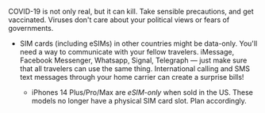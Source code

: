 COVID-19 is not only real, but it can kill. Take sensible precautions, and get vaccinated. Viruses don't care about your political views or fears of governments.

* SIM cards (including eSIMs) in other countries might be data-only. You'll need a way to communicate with your fellow travelers. iMessage, Facebook Messenger, Whatsapp, Signal, Telegraph — just make sure that all travelers can use the same thing. International calling and SMS text messages through your home carrier can create a surprise bills!

    * iPhones 14 Plus/Pro/Max are _eSIM-only_ when sold in the US. These models no longer have a physical SIM card slot. Plan accordingly.
